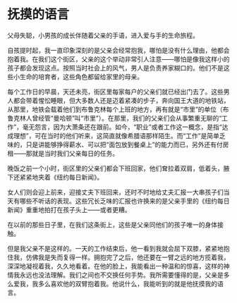 # 抚摸的语言

父母失聪，小男孩的成长伴随着父亲的手语，进入爱与手的生命旅程。 

自孩提时起，我一直印象深刻的是父亲会经常抱我，哪怕是没有什么理由，他都会抱着我。在我们这个街区，父亲的这个举动非常引人注意——哪怕是像我这样小的孩子都会发现这点。按照当时社会上的风气，男人是负责养家糊口的。他们不是这些小生命的培育者，这些角色都留给家里的母亲。 

每个工作日的早晨，天还未亮，街区里每家每户的父亲们就已经出门去了。这些男人都会带着惺忪睡眼，但大多数人还是迈着紧凑的步子，奔向国王大道的地铁站，从那里，地铁会载着他们到布鲁克林每个上班的地方，再有就是“市里”的单位（布鲁克林人曾经管“曼哈顿”叫“市里”）。在那里，我们的父亲们会从事繁重无聊的“工作”，毫无怨言，因为大萧条还在跟前。如今，“职业”或者工作这一概念，是指“达成理想”，可在当时的他们听来，这简直就像希腊语那样陌生。而“工作”是简单乏味的，只是讲能够挣得薪水、可以把“面包放到餐桌上”的能力而已，另外还有付房租——那就是当时我们父亲每日的任务。 

晚饭之前一个小时，街区里的父亲们都会下班回家，他们耷拉着双肩，低着头，腋下还紧紧地夹着《纽约每日新闻》。 

女人们则会迎上前来，迎接丈夫下班回来，还时不时地给丈夫汇报一大串孩子们当天有哪些不听话的表现。这些冗长乏味的汇报也许换来的是父亲手里的《纽约每日新闻》重重地拍打在孩子头上——或者更糟。 

在以前的那些日子里，在我们这条街上，这些是父亲同他们的孩子唯一的身体接触。 

但是我父亲不是这样的。一天的工作结束后，他一看到我就会屈下双膝，紧紧地抱住我，仿佛我是失而复得一样。拥抱完了之后，他还要在一臂之远的地方揽着我，深深地凝视着我，久久地看着。在他的脸上，我能看出一种温和的惊喜，这样的神情我永远也没法理解。我们之间也不交换任何手势。我所需要懂得的是，父亲是多么爱我，我多么喜欢他的双臂抱着我。他说什么，我能听到的就是他抚摸我的语言。